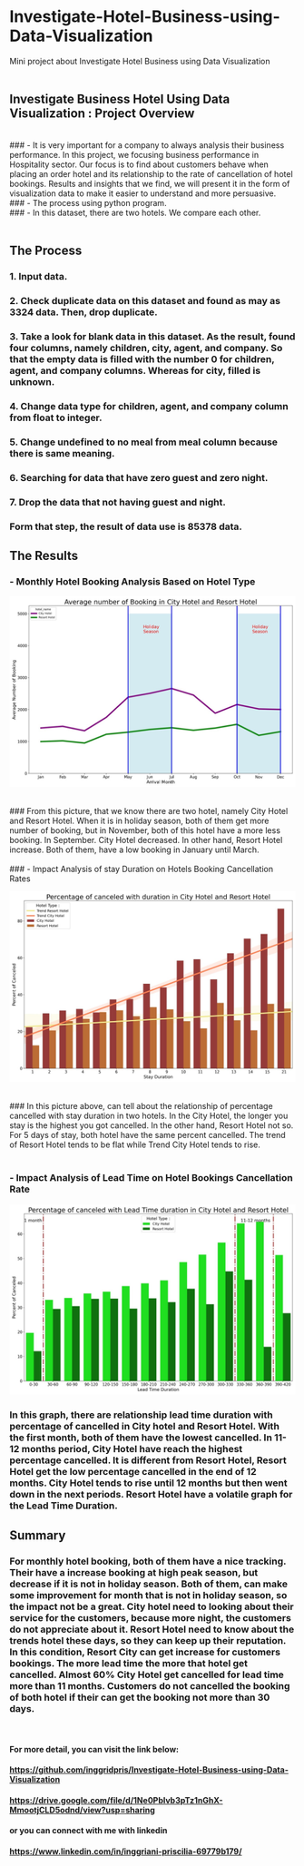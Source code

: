# Investigate-Hotel-Business-using-Data-Visualization
Mini project about Investigate Hotel Business using Data Visualization <br>
<br>

## Investigate Business Hotel Using Data Visualization : Project Overview <br>
<br>
### - It is very important for a company to always analysis their business performance. In this project, we focusing business performance in Hospitality sector. Our focus is to find about customers behave when placing an order hotel and its relationship to the rate of cancellation of hotel bookings. Results and insights that we find, we will present it in the form of visualization data to make it easier to understand and more persuasive.<br>
### - The process using python program.<br>
### - In this dataset, there are two hotels. We compare each other.<br>
<br>

## The Process<br>
### 1.	Input data.<br>
### 2.	Check duplicate data on this dataset and found as may as 3324 data. Then, drop duplicate.<br>
### 3.	Take a look for blank data in this dataset. As the result, found four columns, namely children, city, agent, and company. So that the empty data is filled with the number 0 for children, agent, and company columns. Whereas for city, filled is unknown.<br>
### 4.	Change data type for children, agent, and company column from float to integer.<br>
### 5.	Change undefined to no meal from meal column because there is same meaning.<br>
### 6.	Searching for data that have zero guest and zero night.<br>
### 7.	Drop the data that not having guest and night.<br>
### Form that step, the result of data use is 85378 data.<br>

## The Results<br>
### -	Monthly Hotel Booking Analysis Based on Hotel Type<br>

![ALT](https://github.com/inggridpris/Investigate-Hotel-Business-using-Data-Visualization/blob/main/fig/Picture10.jpg "Monthly hotel booking")

<br>
### From this picture, that we know there are two hotel, namely City Hotel and Resort Hotel. When it is in holiday season, both of them get more number of booking, but in November, both of this hotel have a more less booking. In September. City Hotel decreased. In other hand, Resort Hotel increase. Both of them, have a low booking in January until March.<br>

<br>
### -	Impact Analysis of stay Duration on Hotels Booking Cancellation Rates<br>

![ALT](https://github.com/inggridpris/Investigate-Hotel-Business-using-Data-Visualization/blob/main/fig/Picture9.jpg "Cancelled")


<br>
### In this picture above, can tell about the relationship of percentage cancelled with stay duration in two hotels. In the City Hotel, the longer you stay is the highest you got cancelled. In the other hand, Resort Hotel not so. For 5 days of stay, both hotel have the same percent cancelled. The trend of Resort Hotel tends to be flat while Trend City Hotel tends to rise.<br>
<br>

### -	Impact Analysis of Lead Time on Hotel Bookings Cancellation Rate<br>

![ALT](https://github.com/inggridpris/Investigate-Hotel-Business-using-Data-Visualization/blob/main/fig/Picture8.jpg "Lead Time")
<br>

### In this graph, there are relationship lead time duration with percentage of cancelled in City hotel and Resort Hotel. With the first month, both of them have the lowest cancelled. In 11-12 months period, City Hotel have reach the highest percentage cancelled. It is different from Resort Hotel, Resort Hotel get the low percentage cancelled in the end of 12 months. City Hotel tends to rise until 12 months but then went down in the next periods. Resort Hotel have a volatile graph for the Lead Time Duration.<br>

## Summary <br>
### For monthly hotel booking, both of them have a nice tracking. Their have a increase booking at high peak season, but decrease if it is not in holiday season. Both of them, can make some improvement for month that is not in holiday season, so the impact not be a great. City hotel need to looking about their service for the customers, because more night, the customers do not appreciate about it. Resort Hotel need to know about the trends hotel these days, so they can keep up their reputation. In this condition, Resort City can get increase for customers bookings. The more lead time the more that hotel get cancelled. Almost 60% City Hotel get cancelled for lead time more than 11 months. Customers do not cancelled the booking of both hotel if their can get the booking not more than 30 days. <br>
<br>

#### For more detail, you can visit the link below:<br>
#### https://github.com/inggridpris/Investigate-Hotel-Business-using-Data-Visualization <br>
#### https://drive.google.com/file/d/1Ne0Pblvb3pTz1nGhX-MmootjCLD5odnd/view?usp=sharing <br>

#### or you can connect with me with linkedin <br>
#### https://www.linkedin.com/in/inggriani-priscilia-69779b179/ <br>
